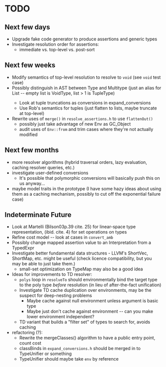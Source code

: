 # TODO #

## Next few days ##
* Upgrade fake code generator to produce assertions and generic types
* Investigate resolution order for assertions:
  * immediate vs. top-level vs. post-sort

## Next few weeks ##
* Modify semantics of top-level resolution to resolve to `void` (see `void` test case)
* Possibly distinguish in AST between Type and Multitype (just an alias for List<Type> -- empty list is VoidType, list > 1 is TupleType)
  * Look at tuple truncations as conversions in expand_conversions
  * Use Rob's semantics for tuples (just flatten to lists, maybe truncate at top-level)
* Rewrite uses of `merge()` in `resolve_assertions.h` to use `flattenOut()`
  * possibly just take advantage of new Env as GC_Object
  * audit uses of `Env::from` and trim cases where they're not actually modified

## Next few months ##
* more resolver algorithms (hybrid traversal orders, lazy evaluation, caching resolver queries, etc.)
* investigate user-defined conversions
  * It's possible that polymorphic conversions will basically push this on us anyway...
* maybe model traits in the prototype (I have some hazy ideas about using them as a caching mechanism, possibly to cut off the exponential failure case)

## Indeterminate Future ##
* Look at Martelli (Bilson03p.39 cite. 25) for linear-space type representation, (ibid. cite. 4) for set operations on types
* Refine cost model -- look at cases in `convert_amb`
* Possibly change mapped assertion value to an Interpretation from a TypedExpr
* Investigate better fundamental data structures - LLVM's ShortVec, ShortMap, etc. might be useful (check licence compatibility, but you may be able to just take them.)
  * small-set optimization on TypeMap may also be a good idea
* Ideas for improvements to TD resolver:
  * `polys` loop in `resolveTo` should environmentally bind the target type to the poly type _before_ resolution (in lieu of after-the-fact unification)
  * Investigate TD cache duplication over environments, may be the suspect for deep-nesting problems
    * Maybe cache against null environment unless argument is basic type
    * Maybe just don't cache against environment -- can you make lower environment independent?
  * TD variant that builds a "filter set" of types to search for, avoids caching
* refactoring (?):
  * Rewrite the mergeClasses() algorithm to have a public entry point, count cost
  * classBinds in `expand_conversions.h` should be merged in to TypeUnifier or something
  * TypeUnifier should maybe take `env` by reference


